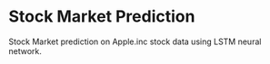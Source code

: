 # Stock Market Prediction
Stock Market prediction on Apple.inc stock data using LSTM neural network.
